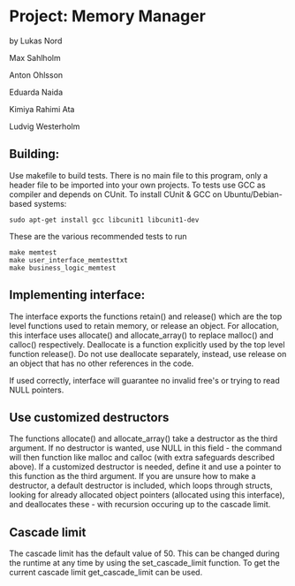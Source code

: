# Project: Memory Manager

by
Lukas Nord

Max Sahlholm 

Anton Ohlsson

Eduarda Naida

Kimiya Rahimi Ata

Ludvig Westerholm


## Building: 

Use makefile to build tests. There is no main file to this program, only a header file to be imported into your own projects.
To tests use GCC as compiler and depends on CUnit.
To install CUnit & GCC on Ubuntu/Debian-based systems:
```
sudo apt-get install gcc libcunit1 libcunit1-dev
```
These are the various recommended tests to run
```
make memtest
make user_interface_memtesttxt
make business_logic_memtest
```

## Implementing interface:

The interface exports the functions retain() and release() which are the top level functions used to retain memory, or release an object. For allocation, this interface uses allocate() and allocate_array() to replace malloc() and calloc() respectively. Deallocate is a function explicitly used by the top level function release(). Do not use deallocate separately, instead, use release on an object that has no other references in the code.

If used correctly, interface will guarantee no invalid free's or trying to read NULL pointers.

## Use customized destructors

The functions allocate() and allocate_array() take a destructor as the third argument. If no destructor is wanted, use NULL in this field - the command will then function like malloc and calloc (with extra safeguards described above). If a customized destructor is needed, define it and use a pointer to this function as the third argument. If you are unsure how to make a destructor, a default destructor is included, which loops through structs, looking for already allocated object pointers (allocated using this interface), and deallocates these - with recursion occuring up to the cascade limit.

## Cascade limit

The cascade limit has the default value of 50. This can be changed during the runtime at any time by using the set_cascade_limit function. To get the current cascade limit get_cascade_limit can be used.
